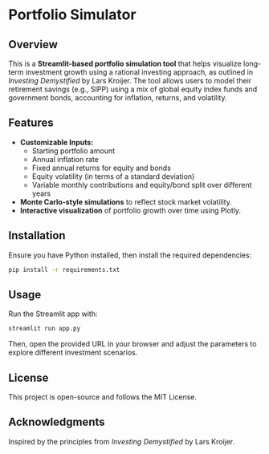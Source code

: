 # Portfolio Simulator

## Overview
This is a **Streamlit-based portfolio simulation tool** that helps visualize long-term investment growth using a rational investing approach, as outlined in *Investing Demystified* by Lars Kroijer. The tool allows users to model their retirement savings (e.g., SIPP) using a mix of global equity index funds and government bonds, accounting for inflation, returns, and volatility.

## Features
- **Customizable Inputs:**
  - Starting portfolio amount
  - Annual inflation rate
  - Fixed annual returns for equity and bonds
  - Equity volatility (in terms of a standard deviation)
  - Variable monthly contributions and equity/bond split over different years
- **Monte Carlo-style simulations** to reflect stock market volatility.
- **Interactive visualization** of portfolio growth over time using Plotly.

## Installation
Ensure you have Python installed, then install the required dependencies:
```bash
pip install -r requirements.txt
```

## Usage
Run the Streamlit app with:
```bash
streamlit run app.py
```
Then, open the provided URL in your browser and adjust the parameters to explore different investment scenarios.

## License
This project is open-source and follows the MIT License.

## Acknowledgments
Inspired by the principles from *Investing Demystified* by Lars Kroijer.

